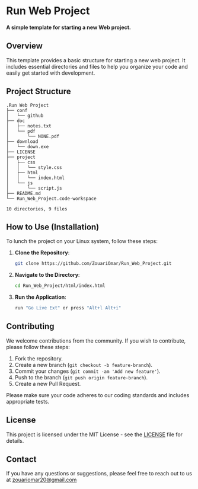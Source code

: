 # Run Web Project

**A simple template for starting a new Web project.**

## Overview

This template provides a basic structure for starting a new web project. It includes essential directories and files to help you organize your code and easily get started with development.

## Project Structure

```plaintext
.Run Web Project
├── conf
│   └── github
├── doc
│   ├── notes.txt
│   └── pdf
│       └── NONE.pdf
├── download
│   └── down.exe
├── LICENSE
├── project
│   ├── css
│   │   └── style.css
│   ├── html
│   │   └── index.html
│   └── js
│       └── script.js
├── README.md
└── Run_Web_Project.code-workspace

10 directories, 9 files
```

## How to Use (**Installation**)

To lunch the project on your Linux system, follow these steps:

1. **Clone the Repository**:

    ```sh
    git clone https://github.com/ZouariOmar/Run_Web_Project.git
    ```

2. **Navigate to the Directory**:

    ```sh
    cd Run_Web_Project/html/index.html
    ```

3. **Run the Application**:

    ```sh
    run "Go Live Ext" or press "Alt+l Alt+i"
    ```

## Contributing

We welcome contributions from the community. If you wish to contribute, please follow these steps:

1. Fork the repository.
2. Create a new branch (`git checkout -b feature-branch`).
3. Commit your changes (`git commit -am 'Add new feature'`).
4. Push to the branch (`git push origin feature-branch`).
5. Create a new Pull Request.

Please make sure your code adheres to our coding standards and includes appropriate tests.

## License

This project is licensed under the MIT License - see the [LICENSE](LICENSE) file for details.

## Contact

If you have any questions or suggestions, please feel free to reach out to us at [zouariomar20@gmail.com](mailto:zouariomar20@gmail.com)
